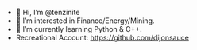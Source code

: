 - 👋 Hi, I’m @tenzinite
- 👀 I’m interested in Finance/Energy/Mining.
- 🌱 I’m currently learning Python & C++.
- Recreational Account: https://github.com/dijonsauce
<!---
tenzinite/tenzinite is a ✨ special ✨ repository because its `README.md` (this file) appears on your GitHub profile.
You can click the Preview link to take a look at your changes.
--->

